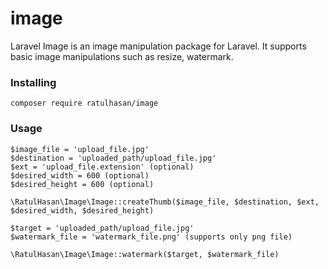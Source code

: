 # image
Laravel Image is an image manipulation package for Laravel. It supports basic image manipulations such as resize, watermark.

### Installing
```
composer require ratulhasan/image
```

### Usage

```
$image_file = 'upload_file.jpg'
$destination = 'uploaded_path/upload_file.jpg'
$ext = 'upload_file.extension' (optional)
$desired_width = 600 (optional)
$desired_height = 600 (optional)
```

```
\RatulHasan\Image\Image::createThumb($image_file, $destination, $ext, $desired_width, $desired_height)
```


```
$target = 'uploaded_path/upload_file.jpg'
$watermark_file = 'watermark_file.png' (supports only png file)
```
```
\RatulHasan\Image\Image::watermark($target, $watermark_file)
```
